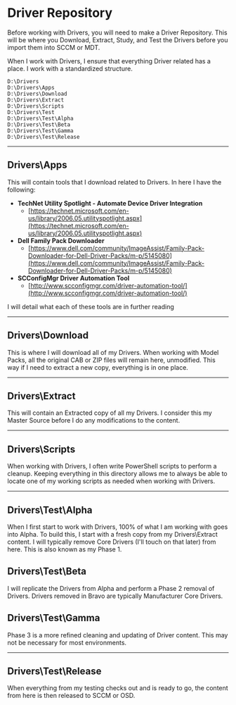 # Driver Repository

Before working with Drivers, you will need to make a Driver Repository. This will be where you Download, Extract, Study, and Test the Drivers before you import them into SCCM or MDT.

When I work with Drivers, I ensure that everything Driver related has a place.  I work with a standardized structure.

```
D:\Drivers
D:\Drivers\Apps
D:\Drivers\Download
D:\Drivers\Extract
D:\Drivers\Scripts
D:\Drivers\Test
D:\Drivers\Test\Alpha
D:\Drivers\Test\Beta
D:\Drivers\Test\Gamma
D:\Drivers\Test\Release
```

---

## Drivers\Apps

This will contain tools that I download related to Drivers.  In here I have the following:

* **TechNet Utility Spotlight - Automate Device Driver Integration**
  * [https://technet.microsoft.com/en-us/library/2006.05.utilityspotlight.aspx](https://technet.microsoft.com/en-us/library/2006.05.utilityspotlight.aspx)
* **Dell Family Pack Downloader**
  * [https://www.dell.com/community/ImageAssist/Family-Pack-Downloader-for-Dell-Driver-Packs/m-p/5145080](https://www.dell.com/community/ImageAssist/Family-Pack-Downloader-for-Dell-Driver-Packs/m-p/5145080)
* **SCConfigMgr Driver Automation Tool**
  * [http://www.scconfigmgr.com/driver-automation-tool/](http://www.scconfigmgr.com/driver-automation-tool/)

I will detail what each of these tools are in further reading

---

## Drivers\Download

This is where I will download all of my Drivers.  When working with Model Packs, all the original CAB or ZIP files will remain here, unmodified.  This way if I need to extract a new copy, everything is in one place.

---

## Drivers\Extract

This will contain an Extracted copy of all my Drivers.  I consider this my Master Source before I do any modifications to the content.

---

## Drivers\Scripts

When working with Drivers, I often write PowerShell scripts to perform a cleanup.  Keeping everything in this directory allows me to always be able to locate one of my working scripts as needed when working with Drivers.

---

## Drivers\Test\Alpha

When I first start to work with Drivers, 100% of what I am working with goes into Alpha.  To build this, I start with a fresh copy from my Drivers\Extract content.  I will typically remove Core Drivers \(I'll touch on that later\) from here.  This is also known as my Phase 1.

## Drivers\Test\Beta

I will replicate the Drivers from Alpha and perform a Phase 2 removal of Drivers.  Drivers removed in Bravo are typically Manufacturer Core Drivers.

## Drivers\Test\Gamma

Phase 3 is a more refined cleaning and updating of Driver content.  This may not be necessary for most environments.

---

## Drivers\Test\Release

When everything from my testing checks out and is ready to go, the content from here is then released to SCCM or OSD.

